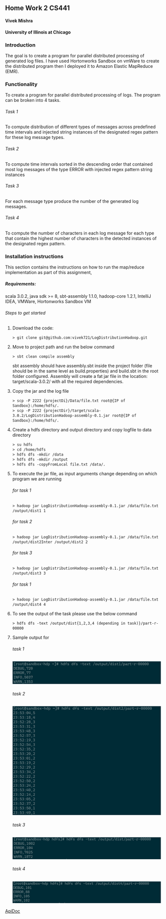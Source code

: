 ## Home Work 2 CS441

#### Vivek Mishra

#### University of Illinois at Chicago

### Introduction
The goal is to create a program for parallel distributed processing of generated log files.
I have used Hortonworks Sandbox on vmWare to create the distributed program then I 
deployed it to Amazon Elastic MapReduce (EMR).


### Functionality
To create a program for parallel distributed processing of logs. The program can be 
broken into 4 tasks.

###### Task 1
To compute distribution of different types of messages across predefined 
time intervals and injected string instances of the designated regex
pattern for these log message types. 
###### Task 2
To compute time intervals sorted in the descending order that contained most 
log messages of the type ERROR with injected regex pattern string instances
###### Task 3
For each message type produce the number of the generated log messages. 
###### Task 4
To compute the number of characters in each log message for each type that 
contain the highest number of characters in the detected instances of the 
designated regex pattern.

### Installation instructions

This section contains the instructions on how to run the map/reduce 
implementation as part of this assignment,

##### Requirements:
scala 3.0.2, 
java sdk >= 8,
sbt-assembly 1.1.0,
hadoop-core 1.2.1,
IntelliJ IDEA,
VMWare,
Hortonworks Sandbox VM

###### Steps to get started

1. Download the code:
    ```
    > git clone git@github.com:vivek721/LogDistributionHadoop.git
    ```

2. Move to project path and run the below command 
    ```
   > sbt clean compile assembly
    ```
   sbt assembly should have assembly.sbt inside the project folder
   (file should be in the same level as build.properties) and
    build.sbt in the root folder configured. Assembly will create a 
    fat jar file in the location: target/scala-3.0.2/ with all the required dependencies.

3. Copy the jar and the log file 
    ```
    > scp -P 2222 {projectDi}/Data/file.txt root@{IP of Sandbox}:/home/hdfs/.
    > scp -P 2222 {projectDir}/target/scala-3.0.2/LogDistributionHadoop-assembly-0.1.jar root@{IP of Sandbox}:/home/hdfs/.
   ```

4. Create a hdfs directory and output directory and copy logfile to data directory
    ```
    > su hdfs
    > cd /home/hdfs
    > hdfs dfs -mkdir /data
    > hdfs dfs -mkdir /output
    > hdfs dfs -copyFromLocal file.txt /data/.
   ```

5. To execute the jar file, as input arguments change depending on which program we are running
    ###### for task 1
    ```
    > hadoop jar LogDistributionHadoop-assembly-0.1.jar /data/file.txt /output/dist1 1
   ```
   ###### for task 2
    ```
    > hadoop jar LogDistributionHadoop-assembly-0.1.jar /data/file.txt /output/dist2Inter /output/dist2 2
   ```
   ###### for task 3
    ```
    > hadoop jar LogDistributionHadoop-assembly-0.1.jar /data/file.txt /output/dist3 3
   ```
   ###### for task 1
    ```
    > hadoop jar LogDistributionHadoop-assembly-0.1.jar /data/file.txt /output/dist4 4
   ```

6. To see the output of the task please use the below command
    ```
    > hdfs dfs -text /output/dist{1,2,3,4 (depending in task)}/part-r-00000
    ```

7. Sample output for
    ###### task 1
   ![alt text](src/main/resources/1.PNG)

   ###### task 2
   ![alt text](src/main/resources/2.PNG)

   ###### task 3
   ![alt text](src/main/resources/3.PNG)

   ###### task 4
   ![alt text](src/main/resources/4.PNG)

[ApiDoc](https://vivek721.github.io/LogDistributionHadoop/)